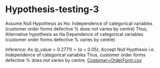 # Hypothesis-testing-3 
Assume Null Hypothesis as Ho: Independence of categorical variables
(customer order forms defective % does not varies by centre)
Thus, Alternative hypothesis as Ha Dependence of categorical variables 
(customer order forms defective % varies by centre)

Inference: As (p_value = 0.2771) > (α = 0.05); Accept Null Hypthesis 
i.e. Independence of categorical variables Thus, customer order forms
defective % does not varies by centre.
[Costomer+OrderForm.csv](https://github.com/rushikeshw791/Hypothesis-testing-3/files/9692134/Costomer%2BOrderForm.csv)
